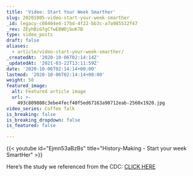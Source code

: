 ```yaml
---
title: 'Video: Start Your Week Smarther'
slug: 20201005-video-start-your-week-smarther
_id: legacy-c08404e4-17bd-4f22-bb3c-a7a985532f47
_rev: ZEyhBiGfgCfwE8WOjbuK7B
type: video_posts
draft: false
aliases:
  - article/video-start-your-week-smarther/
_createdAt: '2020-10-06T02:14:14Z'
_updatedAt: '2021-03-22T13:11:59Z'
date: '2020-10-06T02:14:14+00:00'
lastmod: '2020-10-06T02:14:14+00:00'
weight: 50
featured_image:
  alt: Featured article image
  url: >-
    493c809808c3ebe4fecf40f5ed67163a90712eab-2560x1920.jpg
video_series: Coffee Talk
is_breaking: false
is_breaking_dropdown: false
is_featured: false

---
```

{{< youtube id="Ejmn53aBzBs" title="History-Making - Start your week SmartHer" >}}

Here’s the study we referenced from the CDC: [CLICK HERE](https://www.cdc.gov/mmwr/volumes/69/wr/mm6915e1.htm)